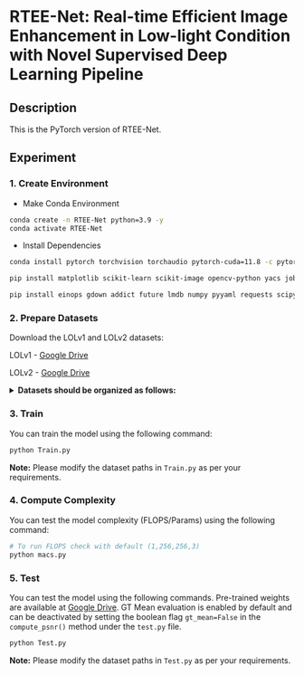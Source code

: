 
# RTEE-Net: Real-time Efficient Image Enhancement in Low-light Condition with Novel Supervised Deep Learning Pipeline
## Description
This is the PyTorch version of RTEE-Net.

## Experiment

### 1. Create Environment
- Make Conda Environment
```bash
conda create -n RTEE-Net python=3.9 -y
conda activate RTEE-Net
```
- Install Dependencies
```bash
conda install pytorch torchvision torchaudio pytorch-cuda=11.8 -c pytorch -c nvidia

pip install matplotlib scikit-learn scikit-image opencv-python yacs joblib natsort h5py tqdm tensorboard

pip install einops gdown addict future lmdb numpy pyyaml requests scipy yapf lpips thop timm
```

### 2. Prepare Datasets
Download the LOLv1 and LOLv2 datasets:

LOLv1 - [Google Drive](https://drive.google.com/file/d/1vhJg75hIpYvsmryyaxdygAWeHuiY_HWu/view?usp=sharing)

LOLv2 - [Google Drive](https://drive.google.com/file/d/1OMfP6Ks2QKJcru1wS2eP629PgvKqF2Tw/view?usp=sharing)

<details>
  <summary>
  <b>Datasets should be organized as follows:</b>
  </summary>

  ```
    |--LOL_v1   
    |    |--Train
    |    |    |--low
    |    |    |  ...
    |    |    |--high
    |    |    |  ...
    |    |--Test
    |    |    |--low
    |    |    |  ...
    |    |    |--high
    |    |    |  ...
    |--LOL_v2_real
    |    |--Train
    |    |    |--low
    |    |    |  ...
    |    |    |--high
    |    |    |  ...
    |    |--Test
    |    |    |--low
    |    |    |  ...
    |    |    |--high
    |    |    |  ...
    |--LOL_v2_Syn
    |    |--Train
    |    |    |--low
    |    |    |  ...
    |    |    |--high
    |    |    |  ...
    |    |--Test
    |    |    |--low
    |    |    |  ...
    |    |    |--high
    |    |    |  ...
  ```

</details>



### 3. Train
You can train the model using the following command:

```bash
python Train.py
```

**Note:** Please modify the dataset paths in ```Train.py``` as per your requirements.

### 4. Compute Complexity
You can test the model complexity (FLOPS/Params) using the following command:
```bash
# To run FLOPS check with default (1,256,256,3)
python macs.py
```

### 5. Test
You can test the model using the following commands. Pre-trained weights are available at [Google Drive](https://drive.google.com/file/d/1GeEkasO2ubFi847pzrxfQ1fB3Y9NuhZ1/view?usp=sharing). GT Mean evaluation is enabled by default and can be deactivated by setting the boolean flag ```gt_mean=False``` in the ```compute_psnr()``` method under the ```test.py``` file.

```bash
python Test.py
```

**Note:** Please modify the dataset paths in ```Test.py``` as per your requirements.
